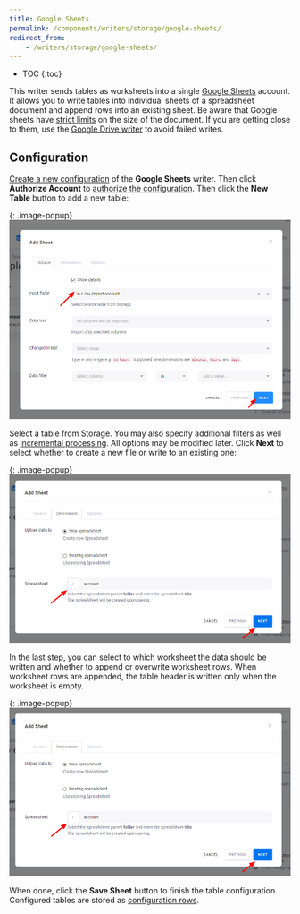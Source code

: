 ```yaml
---
title: Google Sheets
permalink: /components/writers/storage/google-sheets/
redirect_from:
    - /writers/storage/google-sheets/
---
```


* TOC
{:toc}

This writer sends tables as worksheets into a single [Google Sheets](https://www.google.com/sheets/about/) account.
It allows you to write tables into individual sheets of a spreadsheet document and append rows into an existing sheet.
Be aware that Google sheets have [strict limits](https://gsuitetips.com/tips/sheets/google-spreadsheet-limitations/)
on the size of the document. If you are getting close to them, use the [Google Drive writer](/components/writers/storage/google-drive/) to avoid failed writes.

## Configuration
[Create a new configuration](/components/#creating-component-configuration) of the **Google Sheets** writer.
Then click **Authorize Account** to [authorize the configuration](/components/#authorization). 
Then click the **New Table** button to add a new table:

{: .image-popup}
![Screenshot - Add Table Step 1](/components/writers/storage/google-sheets/google-sheets-1.png)

Select a table from Storage. You may also specify additional filters as well as [incremental processing](/storage/tables/#incremental-processing).
All options may be modified later. Click **Next** to select whether to create a new file or write to an existing one:

{: .image-popup}
![Screenshot - Add Table Step 2](/components/writers/storage/google-sheets/google-sheets-2.png)

In the last step, you can select to which worksheet the data should be written and whether to append or overwrite
worksheet rows. When worksheet rows are appended, the table header is written only when the worksheet is empty.

{: .image-popup}
![Screenshot - Add Table Step 3](/components/writers/storage/google-sheets/google-sheets-2.png)

When done, click the **Save Sheet** button to finish the table configuration. 
Configured tables are stored as [configuration rows](/components/#configuration-rows).
